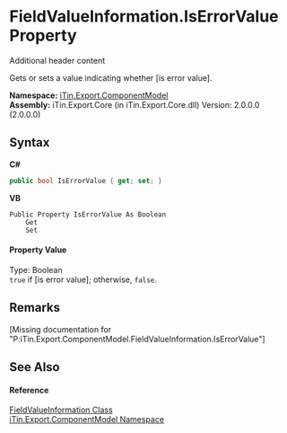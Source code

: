 # FieldValueInformation.IsErrorValue Property 
Additional header content 

Gets or sets a value indicating whether [is error value].

**Namespace:**&nbsp;<a href="N_iTin_Export_ComponentModel">iTin.Export.ComponentModel</a><br />**Assembly:**&nbsp;iTin.Export.Core (in iTin.Export.Core.dll) Version: 2.0.0.0 (2.0.0.0)

## Syntax

**C#**<br />
``` C#
public bool IsErrorValue { get; set; }
```

**VB**<br />
``` VB
Public Property IsErrorValue As Boolean
	Get
	Set
```


#### Property Value
Type: Boolean<br />`true` if [is error value]; otherwise, `false`.

## Remarks
\[Missing <remarks> documentation for "P:iTin.Export.ComponentModel.FieldValueInformation.IsErrorValue"\]

## See Also


#### Reference
<a href="T_iTin_Export_ComponentModel_FieldValueInformation">FieldValueInformation Class</a><br /><a href="N_iTin_Export_ComponentModel">iTin.Export.ComponentModel Namespace</a><br />